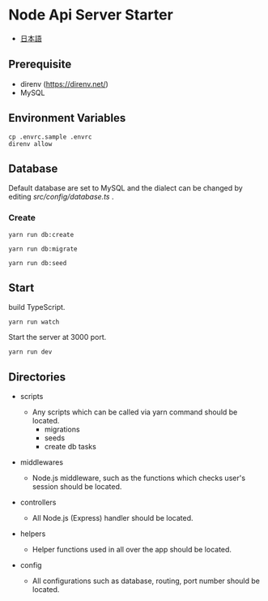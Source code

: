 # Node Api Server Starter

- <a href="https://github.com/AtaruOhto/node-api-server-starter/blob/master/README.ja.md">日本語</a>

## Prerequisite

- direnv (https://direnv.net/)
- MySQL

## Environment Variables

```
cp .envrc.sample .envrc
direnv allow
```

## Database

Default database are set to MySQL and the dialect can be changed by editing _src/config/database.ts_ .

### Create

```
yarn run db:create
```

```
yarn run db:migrate
```

```
yarn run db:seed
```

## Start

build TypeScript.

```
yarn run watch
```

Start the server at 3000 port.

```
yarn run dev
```

## Directories

- scripts

  - Any scripts which can be called via yarn command should be located.
    - migrations
    - seeds
    - create db tasks

- middlewares

  - Node.js middleware, such as the functions which checks user's session should be located.

- controllers

  - All Node.js (Express) handler should be located.

- helpers

  - Helper functions used in all over the app should be located.

- config
  - All configurations such as database, routing, port number should be located.
